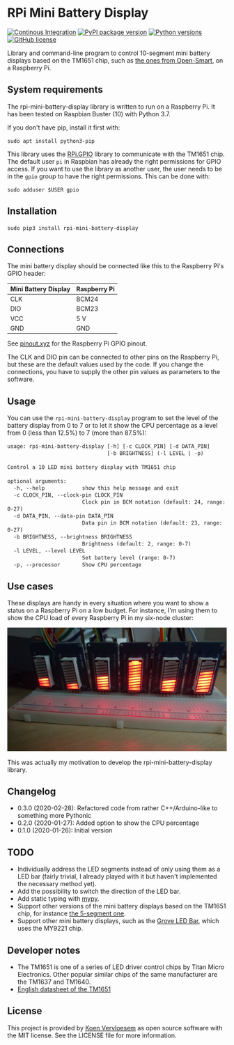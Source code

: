 # RPi Mini Battery Display

[![Continous Integration](https://github.com/koenvervloesem/rpi-mini-battery-display/workflows/Tests/badge.svg)](https://github.com/koenvervloesem/rpi-mini-battery-display/actions)
[![PyPI package version](https://img.shields.io/pypi/v/rpi-mini-battery-display.svg)](https://pypi.org/project/rpi-mini-battery-display)
[![Python versions](https://img.shields.io/pypi/pyversions/rpi-mini-battery-display.svg)](https://www.python.org)
[![GitHub license](https://img.shields.io/github/license/koenvervloesem/rpi-mini-battery-display.svg)](https://github.com/koenvervloesem/rpi-mini-battery-display/blob/master/LICENSE)

Library and command-line program to control 10-segment mini battery displays based on the TM1651 chip, such as [the ones from Open-Smart](https://aliexpress.com/item/32789343210.html), on a Raspberry Pi.

## System requirements

The rpi-mini-battery-display library is written to run on a Raspberry Pi. It has been tested on Raspbian Buster (10) with Python 3.7.

If you don't have pip, install it first with:

```shell
sudo apt install python3-pip
```

This library uses the [RPi.GPIO](https://pypi.org/project/RPi.GPIO/) library to communicate with the TM1651 chip. The default user `pi` in Raspbian has already the right permissions for GPIO access. If you want to use the library as another user, the user needs to be in the `gpio` group to have the right permissions. This can be done with:

```shell
sudo adduser $USER gpio
```

## Installation

```shell
sudo pip3 install rpi-mini-battery-display
```

## Connections

The mini battery display should be connected like this to the Raspberry Pi's GPIO header:

Mini Battery Display | Raspberry Pi
-------------------- | ------------
CLK                  | BCM24
DIO                  | BCM23
VCC                  | 5 V
GND                  | GND

See [pinout.xyz](https://pinout.xyz/) for the Raspberry Pi GPIO pinout.

The CLK and DIO pin can be connected to other pins on the Raspberry Pi, but these are the default values used by the code. If you change the connections, you have to supply the other pin values as parameters to the software.

## Usage

You can use the `rpi-mini-battery-display` program to set the level of the battery display from 0 to 7 or to let it show the CPU percentage as a level from 0 (less than 12.5%) to 7 (more than 87.5%):

```shell
usage: rpi-mini-battery-display [-h] [-c CLOCK_PIN] [-d DATA_PIN]
                                [-b BRIGHTNESS] (-l LEVEL | -p)

Control a 10 LED mini battery display with TM1651 chip

optional arguments:
  -h, --help            show this help message and exit
  -c CLOCK_PIN, --clock-pin CLOCK_PIN
                        Clock pin in BCM notation (default: 24, range: 0-27)
  -d DATA_PIN, --data-pin DATA_PIN
                        Data pin in BCM notation (default: 23, range: 0-27)
  -b BRIGHTNESS, --brightness BRIGHTNESS
                        Brightness (default: 2, range: 0-7)
  -l LEVEL, --level LEVEL
                        Set battery level (range: 0-7)
  -p, --processor       Show CPU percentage
```

## Use cases

These displays are handy in every situation where you want to show a status on a Raspberry Pi on a low budget. For instance, I'm using them to show the CPU load of every Raspberry Pi in my six-node cluster:

![Six displays](six-displays.jpg)

This was actually my motivation to develop the rpi-mini-battery-display library.

## Changelog

* 0.3.0 (2020-02-28): Refactored code from rather C++/Arduino-like to something more Pythonic
* 0.2.0 (2020-01-27): Added option to show the CPU percentage
* 0.1.0 (2020-01-26): Initial version

## TODO

* Individually address the LED segments instead of only using them as a LED bar (fairly trivial, I already played with it but haven't implemented the necessary method yet).
* Add the possibility to switch the direction of the LED bar.
* Add static typing with [mypy](http://mypy-lang.org/).
* Support other versions of the mini battery displays based on the TM1651 chip, for instance [the 5-segment one](https://aliexpress.com/item/2025558433.html).
* Support other mini battery displays, such as the [Grove LED Bar](https://wiki.seeedstudio.com/Grove-LED_Bar/), which uses the MY9221 chip.

## Developer notes

* The TM1651 is one of a series of LED driver control chips by Titan Micro Electronics. Other popular similar chips of the same manufacturer are the TM1637 and TM1640.
* [English datasheet of the TM1651](http://aitendo3.sakura.ne.jp/aitendo_data/product_img/ic/LED-driver/TM1651_%20V1.2/TM1651_V1.1_EN.pdf)

## License

This project is provided by [Koen Vervloesem](mailto:koen@vervloesem.eu) as open source software with the MIT license. See the LICENSE file for more information.

